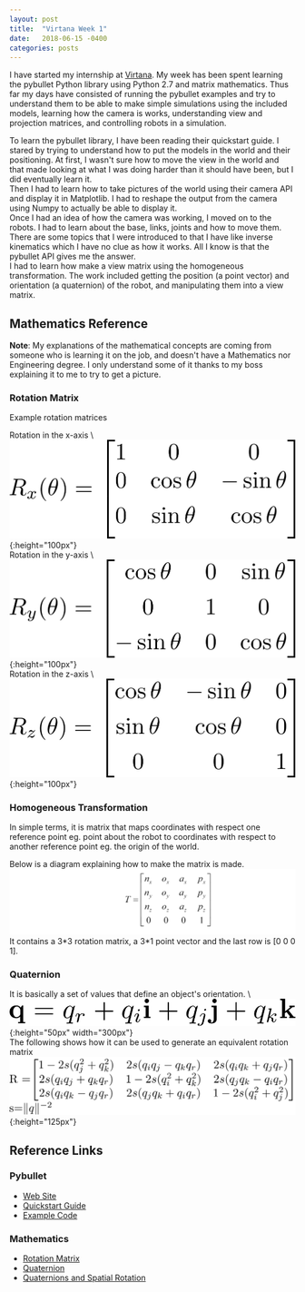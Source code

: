 ```yaml
---
layout: post
title:  "Virtana Week 1"
date:   2018-06-15 -0400
categories: posts
---
```


I have started my internship at [Virtana](https://virtanatech.com/). My week has been spent learning the pybullet Python library using Python 2.7 and matrix mathematics. Thus far my days have consisted of running the pybullet examples and try to understand them to be able to make simple simulations using the included models, learning how the camera is works, understanding view and projection matrices, and controlling robots in a simulation.


To learn the pybullet library, I have been reading their quickstart guide. I stared by trying to understand how to put the models in the world and their positioning. At first, I wasn't sure how to move the view in the world and that made looking at what I was doing harder than it should have been, but I did eventually learn it.<br>
Then I had to learn how to take pictures of the world using their camera API and display it in Matplotlib. I had to reshape the output from the camera using Numpy to actually be able to display it. <br>
Once I had an idea of how the camera was working, I moved on to the robots. I had to learn about the base, links, joints and how to move them. There are some topics that I were introduced to that I have like inverse kinematics which I have no clue as how it works. All I know is that the pybullet API gives me the answer. <br>
I had to learn how make a view matrix using the homogeneous transformation. The work included getting the position (a point vector) and orientation (a quaternion) of the robot, and manipulating them into a view matrix.


## Mathematics Reference
**Note**: My explanations of the mathematical concepts are coming from someone who is learning it on the job, and doesn't have a Mathematics nor Engineering degree.
I only understand some of it thanks to my boss explaining it to me to try to get a picture.

### Rotation Matrix
Example rotation matrices

Rotation in the x-axis \\
![Rotation in the x-axis with angle &#952;](/images/virtana_posts/Rotate_X.png){:height="100px"} <br>
Rotation in the y-axis \\
![Rotation in the y-axis with angle &#952;](/images/virtana_posts/Rotate_Y.png){:height="100px"} <br>
Rotation in the z-axis \\
![Rotation in the z-axis with angle &#952;](/images/virtana_posts/Rotate_Z.png){:height="100px"} <br>


### Homogeneous Transformation
In simple terms, it is matrix that maps coordinates with respect one reference point eg. point about the robot
to coordinates with respect to another reference point eg. the origin of the world.


Below is a diagram explaining how to make the matrix is made.
![Homogeneous Transformation](/images/virtana_posts/Homogeneous_Transformation.png)
It contains a 3\*3 rotation matrix, a 3\*1 point vector and the last row is [0 0 0 1].


### Quaternion
It is basically a set of values that define an object's orientation. \\
![Quaternion](/images/virtana_posts/Quaternion.png){:height="50px" width="300px"} <br>
The following shows how it can be used to generate an equivalent rotation matrix <br>
![Quaternion to Rotation Matrix](/images/virtana_posts/Quaternion_to_Rotation_Matrix.png){:height="125px"}


## Reference Links
### Pybullet
- [Web Site](https://pybullet.org/)
- [Quickstart Guide](https://docs.google.com/document/d/10sXEhzFRSnvFcl3XxNGhnD4N2SedqwdAvK3dsihxVUA/edit#heading=h.2ye70wns7io3)
- [Example Code](https://github.com/bulletphysics/bullet3/tree/master/examples/pybullet)

### Mathematics
- [Rotation Matrix](https://en.wikipedia.org/wiki/Rotation_matrix)
- [Quaternion](https://en.wikipedia.org/wiki/Quaternion)
- [Quaternions and Spatial Rotation](https://en.wikipedia.org/wiki/Quaternions_and_spatial_rotation)
